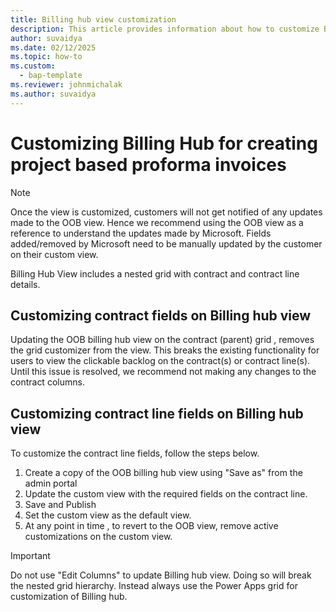 ```yaml
---
title: Billing hub view customization
description: This article provides information about how to customize Billing hub to create proforma project-based invoices.
author: suvaidya
ms.date: 02/12/2025
ms.topic: how-to
ms.custom: 
  - bap-template
ms.reviewer: johnmichalak
ms.author: suvaidya
---
```

# Customizing Billing Hub for creating project based proforma invoices

> [!NOTE]
> Once the view is customized, customers will not get notified of any updates made to the OOB view.
> Hence we recommend using the OOB view as a reference to understand the updates made by Microsoft.
> Fields added/removed by Microsoft need to be manually updated by the customer on their custom view.

Billing Hub View includes a nested grid with contract and contract line details. 

## Customizing contract fields on Billing hub view

Updating the OOB billing hub view on the contract (parent) grid , removes the grid customizer from the view. This breaks the existing functionality for users to view the clickable backlog on the contract(s) or contract line(s). Until this issue is resolved, we recommend not making any changes to the contract columns.

## Customizing contract line fields on Billing hub view

To customize the contract line fields, follow the steps below.
1. Create a copy of the OOB billing hub view using "Save as" from the admin portal 
2. Update the custom view with the required fields on the contract line. 
3. Save and Publish
4. Set the custom view as the default view.
5. At any point in time , to revert to the OOB view, remove active customizations on the custom view. 

> [!IMPORTANT]
> Do not use "Edit Columns" to update Billing hub view. Doing so will break the nested grid hierarchy. Instead always use the Power Apps grid for customization of Billing hub.


   

